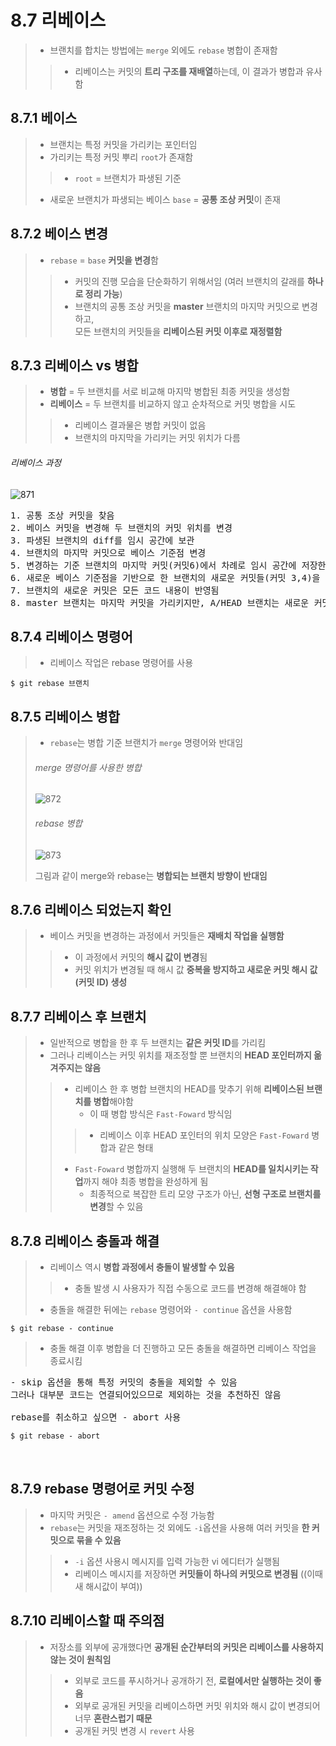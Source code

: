 <h1>8.7 리베이스</h1>

> - 브랜치를 합치는 방법에는 `merge` 외에도 `rebase` 병합이 존재함
>> + 리베이스는 커밋의 **트리 구조를 재배열**하는데, 이 결과가 병합과 유사함

<h2>8.7.1 베이스</h2>

> - 브랜치는 특정 커밋을 가리키는 포인터임
> - 가리키는 특정 커밋 뿌리 `root`가 존재함 
>> - `root` = 브랜치가 파생된 기준
> - 새로운 브랜치가 파생되는 베이스 `base` = **공통 조상 커밋**이 존재

<h2>8.7.2 베이스 변경</h2>

> - `rebase` = `base` **커밋을 변경**함
>> - 커밋의 진행 모습을 단순화하기 위해서임 (여러 브랜치의 갈래를 **하나로 정리 가능**)
>> - 브랜치의 공통 조상 커밋을 **master** 브랜치의 마지막 커밋으로 변경하고,  
>>   모든 브랜치의 커밋들을 **리베이스된 커밋 이후로 재정렬함**

<h2>8.7.3 리베이스 vs 병합</h2>

> - **병합** = 두 브랜치를 서로 비교해 마지막 병합된 최종 커밋을 생성함
> - **리베이스** = 두 브랜치를 비교하지 않고 순차적으로 커밋 병합을 시도
>> - 리베이스 결과물은 병합 커밋이 없음
>> - 브랜치의 마지막을 가리키는 커밋 위치가 다름


<h6>리베이스 과정</h6>

![871](https://user-images.githubusercontent.com/107753319/201579472-7e4b8729-7179-410c-b99c-de8fd3622c20.png)

<pre>
1. 공통 조상 커밋을 찾음
2. 베이스 커밋을 변경해 두 브랜치의 커밋 위치를 변경
3. 파생된 브랜치의 diff를 임시 공간에 보관
4. 브랜치의 마지막 커밋으로 베이스 기준점 변경
5. 변경하는 기준 브랜치의 마지막 커밋(커밋6)에서 차례로 임시 공간에 저장한 diff를 하나씩 적용
6. 새로운 베이스 기준점을 기반으로 한 브랜치의 새로운 커밋들(커밋 3,4)을 마지막 커밋부터 연장해 수정 재배치함
7. 브랜치의 새로운 커밋은 모든 코드 내용이 반영됨
8. master 브랜치는 마지막 커밋을 가리키지만, A/HEAD 브랜치는 새로운 커밋(커밋 4)을 가리킴
</pre>

<h2>8.7.4 리베이스 명령어</h2>

> - 리베이스 작업은 rebase 명령어를 사용
```git
$ git rebase 브랜치
```

<h2>8.7.5 리베이스 병합</h2>

> - `rebase`는 병합 기준 브랜치가 `merge` 명령어와 반대임
> <h6>merge 명령어를 사용한 병합</h6>
> 
>![872](https://user-images.githubusercontent.com/107753319/201580273-e5c9326f-23d4-4037-8d5b-205a2e7c71c0.png)
>
> <h6>rebase 병합</h6>
> 
>![873](https://user-images.githubusercontent.com/107753319/201580303-0b2cb7e6-aa6b-41cb-a174-e0df172e2457.png)
>
> 그림과 같이 merge와 rebase는 **병합되는 브랜치 방향이 반대임**

<h2>8.7.6 리베이스 되었는지 확인</h2>

> - 베이스 커밋을 변경하는 과정에서 커밋들은 **재배치 작업을 실행함**
>> - 이 과정에서 커밋의 **해시 값이 변경**됨
>> - 커밋 위치가 변경될 때 해시 값 **중복을 방지하고 새로운 커밋 해시 값(커밋 ID) 생성**

<h2>8.7.7 리베이스 후 브랜치</h2>

> - 일반적으로 병합을 한 후 두 브랜치는 **같은 커밋 ID**를 가리킴
> - 그러나 리베이스는 커밋 위치를 재조정할 뿐 브랜치의 **HEAD 포인터까지 옮겨주지는 않음**
>> - 리베이스 한 후 병합 브랜치의 HEAD를 맞추기 위해 **리베이스된 브랜치를 병합**해야함
>>    - 이 때 병합 방식은 `Fast-Foward` 방식임
>>> - 리베이스 이후 HEAD 포인터의 위치 모양은 `Fast-Foward` 병합과 같은 형태
>> - `Fast-Foward` 병합까지 실행해 두 브랜치의 **HEAD를 일치시키는 작업**까지 해야 최종 병합을 완성하게 됨
>>    - 최종적으로 복잡한 트리 모양 구조가 아닌, **선형 구조로 브랜치를 변경**할 수 있음

<h2>8.7.8 리베이스 충돌과 해결</h2>

> - 리베이스 역시 **병합 과정에서 충돌이 발생할 수 있음**
>> - 충돌 발생 시 사용자가 직접 수동으로 코드를 변경해 해결해야 함
> - 충돌을 해결한 뒤에는 `rebase` 명령어와 `- continue` 옵션을 사용함
```git
$ git rebase - continue
```
> - 충돌 해결 이후 병합을 더 진행하고 모든 충돌을 해결하면 리베이스 작업을 종료시킴

<pre>
- skip 옵션을 통해 특정 커밋의 충돌을 제외할 수 있음
그러나 대부분 코드는 연결되어있으므로 제외하는 것을 추천하진 않음

rebase를 취소하고 싶으면 - abort 사용
<code>
$ git rebase - abort
</code>

</pre>

<h2>8.7.9 rebase 명령어로 커밋 수정</h2>

> - 마지막 커밋은 `- amend` 옵션으로 수정 가능함
> - `rebase`는 커밋을 재조정하는 것 외에도 `-i`옵션을 사용해 여러 커밋을 **한 커밋으로 묶을 수 있음**
>> - `-i` 옵션 사용시 메시지를 입력 가능한 vi 에디터가 실행됨
>> - 리베이스 메시지를 저장하면 **커밋들이 하나의 커밋으로 변경됨** ((이때 새 해시값이 부여))

<h2>8.7.10 리베이스할 때 주의점</h2>

> - 저장소를 외부에 공개했다면 **공개된 순간부터의 커밋은 리베이스를 사용하지 않는 것이 원칙임**
>> - 외부로 코드를 푸시하거나 공개하기 전, **로컬에서만 실행하는 것이 좋음**
>> - 외부로 공개된 커밋을 리베이스하면 커밋 위치와 해시 값이 변경되어 너무 **혼란스럽기 때문**
>> - 공개된 커밋 변경 시 `revert` 사용
